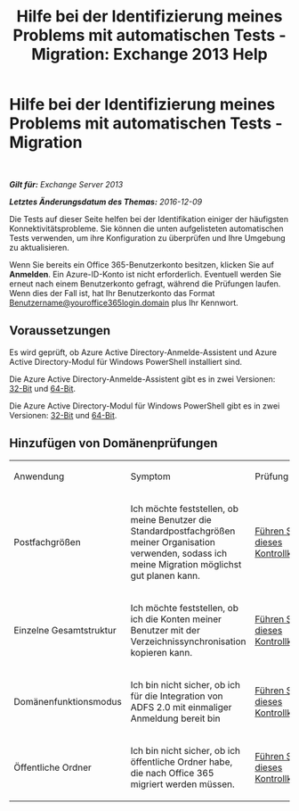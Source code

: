 ﻿---
title: 'Hilfe bei der Identifizierung meines Problems mit automatischen Tests - Migration: Exchange 2013 Help'
TOCTitle: Hilfe bei der Identifizierung meines Problems mit automatischen Tests - Migration
ms:assetid: c1cd235d-8e8b-44a8-862d-9d36dc3a44c3
ms:mtpsurl: https://technet.microsoft.com/de-de/library/Dn793980(v=EXCHG.150)
ms:contentKeyID: 62633028
ms.date: 05/22/2018
mtps_version: v=EXCHG.150
ms.translationtype: MT
---

# Hilfe bei der Identifizierung meines Problems mit automatischen Tests - Migration

 

_**Gilt für:** Exchange Server 2013_

_**Letztes Änderungsdatum des Themas:** 2016-12-09_

Die Tests auf dieser Seite helfen bei der Identifikation einiger der häufigsten Konnektivitätsprobleme. Sie können die unten aufgelisteten automatischen Tests verwenden, um ihre Konfiguration zu überprüfen und Ihre Umgebung zu aktualisieren.

Wenn Sie bereits ein Office 365-Benutzerkonto besitzen, klicken Sie auf **Anmelden**. Ein Azure-ID-Konto ist nicht erforderlich. Eventuell werden Sie erneut nach einem Benutzerkonto gefragt, während die Prüfungen laufen. Wenn dies der Fall ist, hat Ihr Benutzerkonto das Format Benutzername@youroffice365login.domain plus Ihr Kennwort.

## Voraussetzungen

Es wird geprüft, ob Azure Active Directory-Anmelde-Assistent und Azure Active Directory-Modul für Windows PowerShell installiert sind.

Die Azure Active Directory-Anmelde-Assistent gibt es in zwei Versionen: [32-Bit](https://go.microsoft.com/fwlink/?linkid=286261) und [64-Bit](https://go.microsoft.com/fwlink/?linkid=286262).

Die Azure Active Directory-Modul für Windows PowerShell gibt es in zwei Versionen: [32-Bit](https://go.microsoft.com/fwlink/?linkid=286258) und [64-Bit](https://go.microsoft.com/fwlink/?linkid=286259).

## Hinzufügen von Domänenprüfungen


<table>
<colgroup>
<col style="width: 33%" />
<col style="width: 33%" />
<col style="width: 33%" />
</colgroup>
<tbody>
<tr class="odd">
<td><p>Anwendung</p></td>
<td><p>Symptom</p></td>
<td><p>Prüfung</p></td>
</tr>
<tr class="even">
<td><p>Postfachgrößen</p></td>
<td><p>Ich möchte feststellen, ob meine Benutzer die Standardpostfachgrößen meiner Organisation verwenden, sodass ich meine Migration möglichst gut planen kann.</p></td>
<td><p><a href="https://go.microsoft.com/?linkid=9834877">Führen Sie dieses Kontrollkästchen</a></p></td>
</tr>
<tr class="odd">
<td><p>Einzelne Gesamtstruktur</p></td>
<td><p>Ich möchte feststellen, ob ich die Konten meiner Benutzer mit der Verzeichnissynchronisation kopieren kann.</p></td>
<td><p><a href="https://go.microsoft.com/?linkid=9834875">Führen Sie dieses Kontrollkästchen</a></p></td>
</tr>
<tr class="even">
<td><p>Domänenfunktionsmodus</p></td>
<td><p>Ich bin nicht sicher, ob ich für die Integration von ADFS 2.0 mit einmaliger Anmeldung bereit bin</p></td>
<td><p><a href="https://go.microsoft.com/?linkid=9834876">Führen Sie dieses Kontrollkästchen</a></p></td>
</tr>
<tr class="odd">
<td><p>Öffentliche Ordner</p></td>
<td><p>Ich bin nicht sicher, ob ich öffentliche Ordner habe, die nach Office 365 migriert werden müssen.</p></td>
<td><p><a href="https://go.microsoft.com/?linkid=9834896">Führen Sie dieses Kontrollkästchen</a></p></td>
</tr>
</tbody>
</table>


